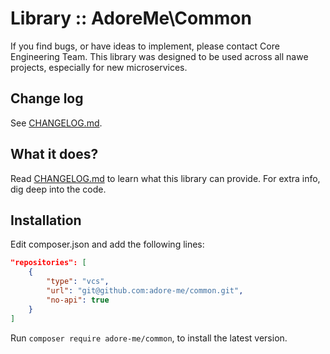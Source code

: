 # Library :: AdoreMe\Common
If you find bugs, or have ideas to implement, please contact Core Engineering Team.
This library was designed to be used across all nawe projects, especially for new microservices.

## Change log
See [CHANGELOG.md](/CHANGELOG.md).

## What it does?
Read [CHANGELOG.md](/CHANGELOG.md) to learn what this library can provide.
For extra info, dig deep into the code.

## Installation
Edit composer.json and add the following lines:
```json
"repositories": [
    {
        "type": "vcs",
        "url": "git@github.com:adore-me/common.git",
        "no-api": true
    }
]
```

Run ```composer require adore-me/common```, to install the latest version.
